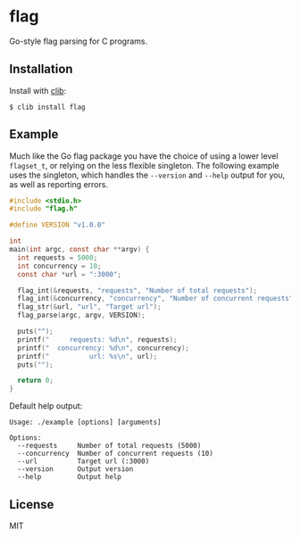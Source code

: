 # flag

  Go-style flag parsing for C programs.

## Installation

  Install with [clib](https://github.com/clibs/clib):

```
$ clib install flag
```

## Example

Much like the Go flag package you have the choice of using a lower level `flagset_t`, or relying on the less flexible singleton. The following example uses the singleton, which handles the `--version` and `--help` output for you, as well as reporting errors.

```c
#include <stdio.h>
#include "flag.h"

#define VERSION "v1.0.0"

int
main(int argc, const char **argv) {
  int requests = 5000;
  int concurrency = 10;
  const char *url = ":3000";

  flag_int(&requests, "requests", "Number of total requests");
  flag_int(&concurrency, "concurrency", "Number of concurrent requests");
  flag_str(&url, "url", "Target url");
  flag_parse(argc, argv, VERSION);

  puts("");
  printf("     requests: %d\n", requests);
  printf("  concurrency: %d\n", concurrency);
  printf("          url: %s\n", url);
  puts("");

  return 0;
}
```

Default help output:

```
Usage: ./example [options] [arguments]

Options:
  --requests     Number of total requests (5000)
  --concurrency  Number of concurrent requests (10)
  --url          Target url (:3000)
  --version      Output version
  --help         Output help
```

## License

MIT
